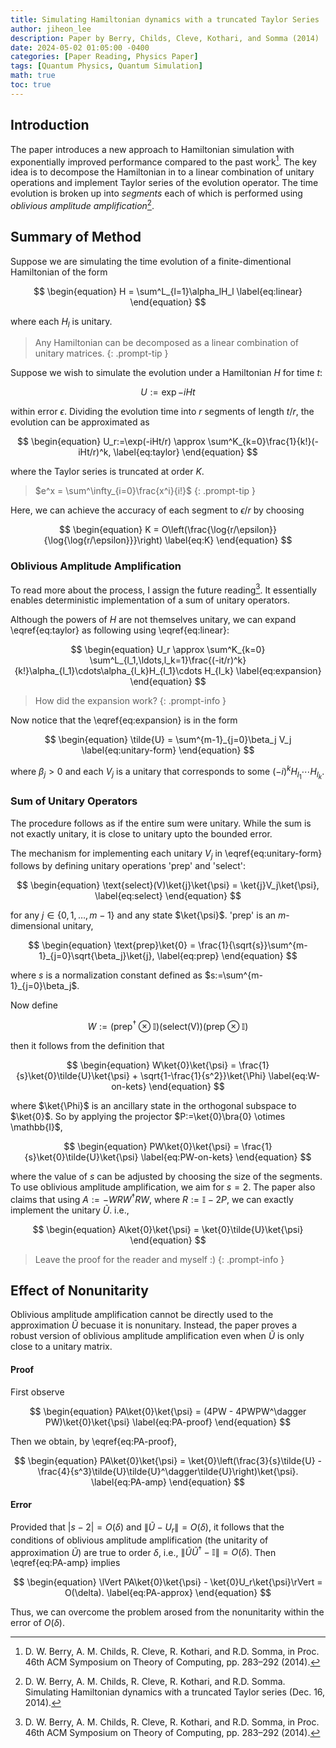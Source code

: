 ```yaml
---
title: Simulating Hamiltonian dynamics with a truncated Taylor Series
author: jiheon_lee
description: Paper by Berry, Childs, Cleve, Kothari, and Somma (2014)
date: 2024-05-02 01:05:00 -0400
categories: [Paper Reading, Physics Paper]
tags: [Quantum Physics, Quantum Simulation]
math: true
toc: true
---
```


## Introduction
The paper introduces a new approach to Hamiltonian simulation with exponentially improved performance compared to the past work[^r1]. The key idea is to decompose the Hamiltonian in to a linear combination of unitary operations and implement Taylor series of the evolution operator. The time evolution is broken up into _segments_ each of which is performed using _oblivious amplitude amplification_[^r2]. 

## Summary of Method
Suppose we are simulating the time evolution of a finite-dimentional Hamiltonian of the form

$$
\begin{equation}
 H = \sum^L_{l=1}\alpha_lH_l
 \label{eq:linear}
\end{equation}
$$

where each $H_l$ is unitary.
<!-- markdownlint-capture -->
<!-- markdownlint-disable -->
> Any Hamiltonian can be decomposed as a linear combination of unitary matrices.
{: .prompt-tip }
<!-- markdownlint-restore -->
Suppose we wish to simulate the evolution under a Hamiltonian $H$ for time $t$:

$$
\begin{equation}
    U:=\exp{-iHt}
    \label{eq:time}
\end{equation}
$$ 

within error $\epsilon$. Dividing the evolution time into $r$ segments of length $t/r$, the evolution can be approximated as

$$
\begin{equation}
U_r:=\exp(-iHt/r) \approx \sum^K_{k=0}\frac{1}{k!}(-iHt/r)^k,
\label{eq:taylor}
\end{equation}
$$

where the Taylor series is truncated at order $K$.

<!-- markdownlint-capture -->
<!-- markdownlint-disable -->
> $e^x = \sum^\infty_{i=0}\frac{x^i}{i!}$
{: .prompt-tip }
<!-- markdownlint-restore -->

Here, we can achieve the accuracy of each segment to $\epsilon/r$ by choosing 

$$
\begin{equation}
    K = O\left(\frac{\log{r/\epsilon}}{\log{\log{r/\epsilon}}}\right)
    \label{eq:K}
\end{equation}
$$

### Oblivious Amplitude Amplification
To read more about the process, I assign the future reading[^r1]. It essentially enables deterministic implementation of a sum of unitary operators.

Although the powers of $H$ are not themselves unitary, we can expand \eqref{eq:taylor} as following using \eqref{eq:linear}:

$$
\begin{equation}
  U_r \approx \sum^K_{k=0} \sum^L_{l_1,\ldots,l_k=1}\frac{(-it/r)^k}{k!}\alpha_{l_1}\cdots\alpha_{l_k}H_{l_1}\cdots H_{l_k}
  \label{eq:expansion}
\end{equation}
$$

<!-- markdownlint-capture -->
<!-- markdownlint-disable -->
> How did the expansion work?
{: .prompt-info }
<!-- markdownlint-restore -->

Now notice that the \eqref{eq:expansion} is in the form

$$
\begin{equation}
\tilde{U} = \sum^{m-1}_{j=0}\beta_j V_j
\label{eq:unitary-form}
\end{equation}
$$

where $\beta_j>0$ and each $V_j$ is a unitary that corresponds to some $(-i)^kH_{l_1}\cdots H_{l_k}$.

### Sum of Unitary Operators
The procedure follows as if the entire sum were unitary. While the sum is not exactly unitary, it is close to unitary upto the bounded error.

The mechanism for implementing each unitary $V_j$ in \eqref{eq:unitary-form} follows by defining unitary operations 'prep' and 'select':

$$
\begin{equation}
    \text{select}(V)\ket{j}\ket{\psi} = \ket{j}V_j\ket{\psi},
    \label{eq:select}
\end{equation}
$$ 

for any $j\in\{0, 1, \ldots, m - 1\}$ and any state $\ket{\psi}$.
'prep' is an $m$-dimensional unitary,

$$
\begin{equation}
    \text{prep}\ket{0} = \frac{1}{\sqrt{s}}\sum^{m-1}_{j=0}\sqrt{\beta_j}\ket{j},
    \label{eq:prep}
\end{equation}
$$

where $s$ is a normalization constant defined as $s:=\sum^{m-1}_{j=0}\beta_j$.

Now define 

$$
\begin{equation}
    W:=(\text{prep}^\dagger\otimes \mathbb{I})(\text{select(V)})(\text{prep}\otimes \mathbb{I})
    \label{eq:W}
\end{equation}
$$

then it follows from the definition that

$$
\begin{equation}
    W\ket{0}\ket{\psi} = \frac{1}{s}\ket{0}\tilde{U}\ket{\psi} + \sqrt{1-\frac{1}{s^2}}\ket{\Phi}
    \label{eq:W-on-kets}
\end{equation}
$$ 

where $\ket{\Phi}$ is an ancillary state in the orthogonal subspace to $\ket{0}$. So by applying the projector $P:=\ket{0}\bra{0} \otimes \mathbb{I}$,

$$
\begin{equation}
    PW\ket{0}\ket{\psi} = \frac{1}{s}\ket{0}\tilde{U}\ket{\psi}
    \label{eq:PW-on-kets}
\end{equation}
$$ 

where the value of $s$ can be adjusted by choosing the size of the segments. To use oblivious amplitude amplification, we aim for $s=2$. The paper also claims that using $A:=-WRW^\dagger RW$, where $R:=\mathbb{I} - 2P$, we can exactly implement the unitary $\tilde{U}$. i.e.,

$$
\begin{equation}
 A\ket{0}\ket{\psi} = \ket{0}\tilde{U}\ket{\psi}
\end{equation}
$$

<!-- markdownlint-capture -->
<!-- markdownlint-disable -->
> Leave the proof for the reader and myself :)
{: .prompt-info }
<!-- markdownlint-restore -->

## Effect of Nonunitarity
Oblivious amplitude amplification cannot be directly used to the approximation $\tilde{U}$ becuase it is nonunitary. Instead, the paper proves a robust version of oblivious amplitude amplification even when $\tilde{U}$ is only close to a unitary matrix.
#### Proof
First observe

$$
\begin{equation}
  PA\ket{0}\ket{\psi} = (4PW - 4PWPW^\dagger PW)\ket{0}\ket{\psi}
  \label{eq:PA-proof}
\end{equation}
$$

Then we obtain, by \eqref{eq:PA-proof},

$$
\begin{equation}
    PA\ket{0}\ket{\psi} = \ket{0}\left(\frac{3}{s}\tilde{U} - \frac{4}{s^3}\tilde{U}\tilde{U}^\dagger\tilde{U}\right)\ket{\psi}.
    \label{eq:PA-amp}
\end{equation}
$$

#### Error
Provided that $|s-2| = O(\delta)$ and $\lVert\tilde{U} - U_r\rVert = O(\delta)$, it follows that the conditions of oblivious amplitude amplification (the unitarity of approximation $\tilde{U}$) are true to order $\delta$, i.e., $\lVert\tilde{U}\tilde{U}^\dagger - \mathbb{I}\rVert = O(\delta)$. Then \eqref{eq:PA-amp} implies

$$
\begin{equation}
    \lVert PA\ket{0}\ket{\psi} - \ket{0}U_r\ket{\psi}\rVert = O(\delta). 
    \label{eq:PA-approx}
\end{equation}
$$

Thus, we can overcome the problem arosed from the nonunitarity within the error of $O(\delta)$.

[^r1]: D. W. Berry, A. M. Childs, R. Cleve, R. Kothari, and R.D. Somma, in Proc. 46th ACM Symposium on Theory of Computing, pp. 283–292 (2014).
[^r2]: D. W. Berry, A. M. Childs, R. Cleve, R. Kothari, and R.D. Somma. Simulating Hamiltonian dynamics with a truncated Taylor series (Dec. 16, 2014).